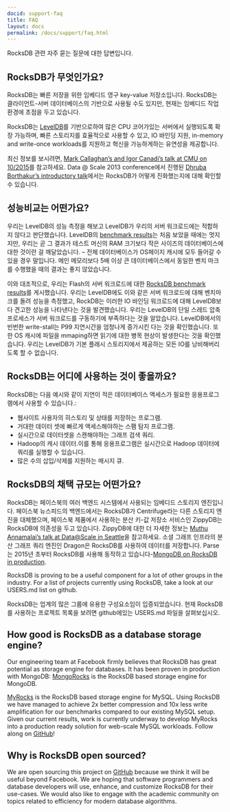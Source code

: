 ```yaml
---
docid: support-faq
title: FAQ
layout: docs
permalink: /docs/support/faq.html
---
```


RocksDB 관련 자주 묻는 질문에 대한 답변입니다.

## RocksDB가 무엇인가요?

RocksDB는 빠른 저장을 위한 임베디드 영구 key-value 저장소입니다. RocksDB는 클라이언트-서버 데이터베이스의 기반으로 사용될 수도 있지만, 현재는 임베디드 작업환경에 초점을 두고 있습니다.

RocksDB는 [LevelDB](https://code.google.com/p/leveldb/)를 기반으로하여 많은 CPU 코어가있는 서버에서 실행되도록 확장 가능하며, 빠른 스토리지를 효율적으로 사용할 수 있고, IO 바인딩 지원, in-memory and write-once workloads를 지원하고 혁신을 가능하게하는 유연성을 제공합니다.

최신 정보를 보시려면, [Mark Callaghan’s and Igor Canadi’s talk at CMU on 10/2015](https://scs.hosted.panopto.com/Panopto/Pages/Viewer.aspx?id=f4e0eb37-ae18-468f-9248-cb73edad3e56)를 참고하세요. Data @ Scale 2013 conference에서 진행된 [Dhruba Borthakur’s introductory talk](https://github.com/facebook/rocksdb/blob/gh-pages/intro.pdf?raw=true)에서는 RocksDB가 어떻게 진화했는지에 대해 확인할 수 있습니다.

## 성능비교는 어떤가요?

우리는 LevelDB의 성능 측정을 해보고 LevelDB가 우리의 서버 워크로드에는 적합하지 않다고 판단했습니다. LevelDB의 [benchmark results](http://leveldb.googlecode.com/svn/trunk/doc/benchmark.html)는 처음 보았을 때에는 멋지지만, 우리는 곧 그 결과가 테스트 머신의 RAM 크기보다 작은 사이즈의 데이터베이스에 대한 것이란 걸 깨달았습니다. – 전체 데이터베이스가 OS페이지 캐시에 모두 들어갈 수 있을 경우 말입니다. 메인 메모리보다 5배 이상 큰 데이터베이스에서 동일한 벤치 마크를 수행했을 때의 결과는 좋지 않았습니다.

이와 대조적으로, 우리는 Flash의 서버 워크로드에 대한 [RocksDB benchmark results](https://github.com/facebook/rocksdb/wiki/Performance-Benchmarks)를 게시했습니다. 우리는 LevelDB에도 이와 같은 서버 워크로드에 대해 벤치마크를 돌려 성능을 측정했고, RockDB는 이러한 IO 바인딩 워크로드에 대해 LevelDB보다 견고한 성능을 나타낸다는 것을 발견했습니다. 우리는 LevelDB의 단일 스레드 압축 프로세스가 서버 워크로드를 구동하기에 부족하다는 것을 알았습니다. LevelDB에서의 빈번한 write-stall는 P99 지연시간을 엄청나게 증가시킨 다는 것을 확인했습니다. 또한 OS 캐시에 파일을 mmaping하면 읽기에 대한 병목 현상이 발생한다는 것을 확인했습니다. 우리는 LevelDB가 기본 플래시 스토리지에서 제공하는 모든 IO를 낭비해버리도록 할 수 없습니다.


## RocksDB는 어디에 사용하는 것이 좋을까요?

RocksDB는 다음 예시와 같이 지연이 적은 데이터베이스 액세스가 필요한 응용프로그램에서 사용할 수 있습니다.:

* 웹사이트 사용자의 히스토리 및 상태를 저장하는 프로그램.
* 거대한 데이터 셋에 빠르게 액세스해야하는 스팸 탐지 프로그램.
* 실시간으로 데이터셋을 스캔해야하는 그래프 검색 쿼리.
* Hadoop의 캐시 데이터.이를 통해 응용프로그램은 실시간으로 Hadoop 데이터에 쿼리를 실행할 수 있습니다.
* 많은 수의 삽입/삭제를 지원하는 메시지 큐.

## RocksDB의 채택 규모는 어떤가요?

RocksDB는 페이스북의 여러 백엔드 시스템에서 사용되는 임베디드 스토리지 엔진입니다. 페이스북 뉴스피드의 백엔드에서는 RocksDB가 Centrifuge라는 다른 스토리지 엔진을 대체했으며, 페이스북 제품에서 사용하는 분산 키-값 저장소 서비스인 ZippyDB는 RocksDB에 의존성을 두고 있습니다. ZippyDB에 대한 더 자세한 정보는 [Muthu Annamalai’s talk at Data@Scale in Seattle](https://youtu.be/DfiN7pG0D0k)을 참고하세요. 소셜 그래프 인프라의 분산 그래프 쿼리 엔진인 Dragon은 RocksDB를 사용하여 데이터를 저장합니다. Parse는 2015년 초부터 RocksDB를 사용해 동작하고 있습니다-[MongoDB on RocksDB in production](http://blog.parse.com/announcements/mongodb-rocksdb-parse/).

RocksDB is proving to be a useful component for a lot of other groups in the industry. For a list of projects currently using RocksDB, take a look at our USERS.md list on github.

RocksDB는 업계의 많은 그룹에 유용한 구성요소임이 입증되었습니다. 현재 RocksDB를 사용하는 프로젝트 목록을 보려면 github에있는 USERS.md 파일을 살펴보십시오.

## How good is RocksDB as a database storage engine?

Our engineering team at Facebook firmly believes that RocksDB has great potential as storage engine for databases. It has been proven in production with MongoDB: [MongoRocks](https://github.com/mongodb-partners/mongo-rocks) is the RocksDB based storage engine for MongoDB.

[MyRocks](https://code.facebook.com/posts/190251048047090/myrocks-a-space-and-write-optimized-mysql-database/) is the RocksDB based storage engine for MySQL. Using RocksDB we have managed to achieve 2x better compression and 10x less write amplification for our benchmarks compared to our existing MySQL setup. Given our current results, work is currently underway to develop MyRocks into a production ready solution for web-scale MySQL workloads. Follow along on [GitHub](https://github.com/facebook/mysql-5.6)!

## Why is RocksDB open sourced?

We are open sourcing this project on [GitHub](http://github.com/facebook/rocksdb) because we think it will be useful beyond Facebook. We are hoping that software programmers and database developers will use, enhance, and customize RocksDB for their use-cases. We would also like to engage with the academic community on topics related to efficiency for modern database algorithms.
